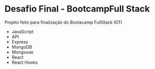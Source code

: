 # Desafio Final - BootcampFull Stack
Projeto feito para finalização do Bootacamp FullStack IGTI

* JavaScript
* API 
* Express
* MongoDB
* Mongoose
* React
* React Hooks